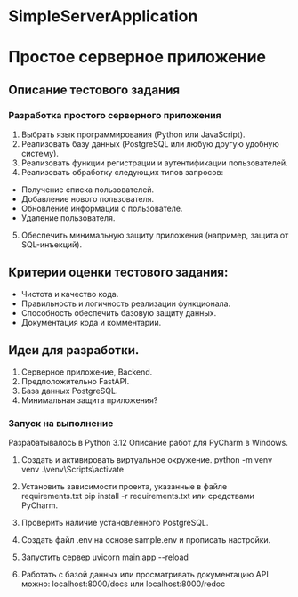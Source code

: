 # SimpleServerApplication
# Простое серверное приложение

## Описание тестового задания

### Разработка простого серверного приложения
1. Выбрать язык программирования (Python или JavaScript).
2. Реализовать базу данных (PostgreSQL или любую другую удобную систему).
3. Реализовать функции регистрации и аутентификации пользователей.
4. Реализовать обработку следующих типов запросов:
 - Получение списка пользователей.
 - Добавление нового пользователя.
 - Обновление информации о пользователе.
 - Удаление пользователя.
5. Обеспечить минимальную защиту приложения (например, защита от SQL-инъекций).

## Критерии оценки тестового задания:
- Чистота и качество кода.
- Правильность и логичность реализации функционала.
- Способность обеспечить базовую защиту данных.
- Документация кода и комментарии.

## Идеи для разработки.
1. Серверное приложение, Backend.
2. Предположительно FastAPI.
3. База данных PostgreSQL.
4. Минимальная защита приложения?

### Запуск на выполнение
Разрабатывалось в Python 3.12
Описание работ для PyCharm в Windows.

1. Создать и активировать виртуальное окружение.
python -m venv venv
.\venv\Scripts\activate

2. Установить зависимости проекта, указанные в файле requirements.txt
pip install -r requirements.txt 
или средствами PyCharm.

3. Проверить наличие установленного PostgreSQL.
4. Создать файл .env на основе sample.env и прописать настройки.

5. Запустить сервер
uvicorn main:app --reload 

6. Работать с базой данных или просматривать документацию API можно:
localhost:8000/docs или
localhost:8000/redoc
